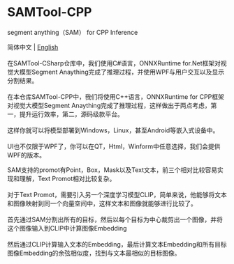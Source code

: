 # SAMTool-CPP
segment anything（SAM） for CPP Inference

简体中文 | [English](ReadmeEN.md)<br />  
在SAMTool-CSharp仓库中，我们使用C#语言，ONNXRuntime for.Net框架对视觉大模型Segment Anaything完成了推理过程，并使用WPF与用户交互以及显示分割结果。<br />  
在本仓库SAMTool-CPP中，我们将使用C++语言，ONNXRuntime for CPP框架对视觉大模型Segment Anaything完成了推理过程，这样做出于两点考虑，第一，提升运行效率，第二，源码级款平台。<br />  
这样你就可以将模型部署到Windows，Linux，甚至Android等嵌入式设备中。<br />  
UI也不仅限于WPF了，你可以在QT，Html，Winform中任意选择，我们会提供WPF的版本。<br />  

SAM支持的promot有Point，Box，Mask以及Text文本，前三个相对比较容易实现和理解，Text Promot相对比较复杂。<br />  
对于Text Promot，需要引入另一个深度学习模型CLIP，简单来说，他能够将文本和图像映射到同一个向量空间中，这样文本和图像就能够进行比较了。<br />  
首先通过SAM分割出所有的目标，然后以每个目标为中心裁剪出一个图像，并将这个图像输入到CLIP中计算图像Embedding<br />  
然后通过CLIP计算输入文本的Embedding，最后计算文本Embedding和所有目标图像Embedding的余弦相似度，找到与文本最相似的目标图像。<br /> 
